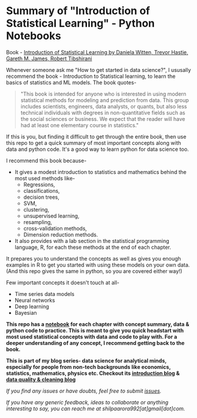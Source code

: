 # Summary of "Introduction of Statistical Learning" - Python Notebooks

Book - [Introduction of Statistical Learning by Daniela Witten, Trevor Hastie, Gareth M. James, Robert Tibshirani](https://www.ime.unicamp.br/~dias/Intoduction%20to%20Statistical%20Learning.pdf)

Whenever someone ask me "How to get started in data science?", I ususally recommend the book - Introduction to Statistical learning, to learn the basics of statistics and ML models. The book quotes-

> "This book is intended for anyone who is interested in using modern statistical methods for modeling and prediction from data. This group includes scientists, engineers, data analysts, or quants, but also less technical individuals with degrees in non-quantitative fields such as the social sciences or business. We expect that the reader will have had at least one elementary course in statistics."

If this is you, but finding it difficult to get through the entire book, then use this repo to get a quick summary of most important concepts along with data and python code. It's a good way to learn python for data science too.

I recommend this book because- 

- It gives a modest introduction to statistics and mathematics behind the most used methods like-
    - Regressions,
    - classifications,
    - decision trees,
    - SVM,
    - clustering,
    - unsupervised learning,
    - resampling,
    - cross-validation methods,
    - Dimension reduction methods.
- It also provides with a lab section in the statistical programming language, R, for each these methods at the end of each chapter.

It prepares you to understand the concepts as well as gives you enough examples in R to get you started with using these models on your own data. 
(And this repo gives the same in python, so you are covered either way!)

Few important concepts it doesn't touch at all-

- Time series data models
- Neural networks
- Deep learning
- Bayesian


**This repo has a [notebook](https://github.com/shilpa9a/Introduction_to_statistical_learning_Summary_Python/tree/master/notebook) for each chapter with concept summary, data & python code to practice. This is meant to give you quick headstart with most used statistical concepts with data and code to play with. For a deeper understanding of any concept, I recommend getting back to the book.**

**This is part of my blog series- data science for analytical minds, especially for people from non-tech backgrounds like economics, statistics, mathematics, physics etc. Checkout its [introduction blog](https://towardsdatascience.com/data-science-for-analytical-minds-introduction-8900b8d2477f) & [data quality & cleaning blog](https://towardsdatascience.com/dirty-data-quality-assessment-cleaning-measures-39efb90ad734)** 

*If you find any issues or have doubts, feel free to submit [issues](https://github.com/shilpa9a/Introduction_to_statistical_learning_Summary_Python/issues).*

*If you have any generic feedback, ideas to collaborate or anything interesting to say, you can reach me at shilpaarora992[at]gmail[dot]com.*
